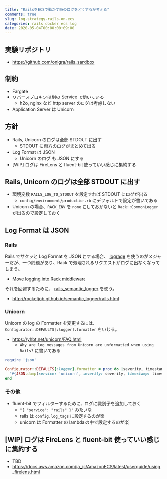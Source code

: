 ```yaml
---
title: "RailsをECSで動かす時のログをどうするか考える"
comments: true
slug: log-strategy-rails-on-ecs
categories: rails docker ecs log
date: 2020-05-04T00:00:00+09:00
---
```


## 実験リポジトリ

- https://github.com/onigra/rails_sandbox

## 制約

- Fargate
- リバースプロキシは別の Service で動いている
  - h2o, nginx など http server のログは考慮しない
- Application Server は Unicorn

## 方針

- Rails, Unicorn のログは全部 STDOUT に出す
  - STDOUT に両方のログがまとめて出る
- Log Format は JSON
  - Unicorn のログ も JSON にする
- [WIP] ログは FireLens と fluent-bit 使っていい感じに集約する

## Rails, Unicorn のログは全部 STDOUT に出す

- 環境変数 `RAILS_LOG_TO_STDOUT` を設定すれば STDOUT にログが出る
  - `config/environment/production.rb` にデフォルトで設定が書いてある
- Unicorn の場合、`RACK_ENV` を `none` にしておかないと `Rack::CommonLogger` が出るので設定しておく

## Log Format は JSON

### Rails

Rails でサクッと Log Format を JSON にする場合、 [lograge](https://github.com/roidrage/lograge) を使うのがメジャーだが、一つ問題があり、Rack で処理されるリクエストがログに出なくなってしまう。

- [Move logging into Rack middleware](https://github.com/roidrage/lograge/issues/48)

それを回避するために、 [rails_semantic_logger](https://github.com/rocketjob/rails_semantic_logger) を使う。

- http://rocketjob.github.io/semantic_logger/rails.html

### Unicorn

Unicorn の log の Formatter を変更するには、 `Configurator::DEFAULTS[:logger].formatter` をいじる。

- https://yhbt.net/unicorn/FAQ.html
  - `Why are log messages from Unicorn are unformatted when using Rails?` に書いてある

```ruby
require 'json'

Configurator::DEFAULTS[:logger].formatter = proc do |severity, timestamp, progname, msg|
  "#{JSON.dump(service: 'unicorn', severity: severity, timestamp: timestamp, progname: progname, msg: msg)}\n"
end
```

### その他

- fluent-bit でフィルターするために、ログに識別子を追加しておく
  - `"{ "service": "rails" }"` みたいな
  - rails は `config.log_tags` に設定するのが楽
  - unicorn は Formatter の lambda の中で設定するのが楽

## [WIP] ログは FireLens と fluent-bit 使っていい感じに集約する

- TBD
- https://docs.aws.amazon.com/ja_jp/AmazonECS/latest/userguide/using_firelens.html
